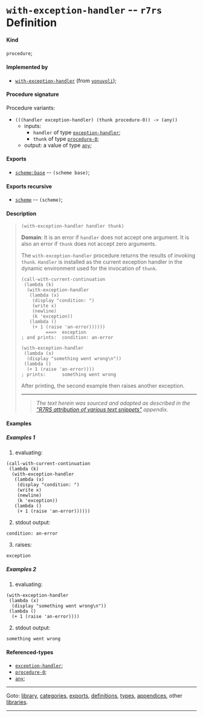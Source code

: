 

<a id='definition__r7rs__with-exception-handler'></a>

# `with-exception-handler` -- `r7rs` Definition


<a id='definition__r7rs__with-exception-handler__kind'></a>

#### Kind

`procedure`;


<a id='definition__r7rs__with-exception-handler__implemented-by'></a>

#### Implemented by

 * [`with-exception-handler`](../../vonuvoli/definitions/with-exception-handler.md#definition__vonuvoli__with-exception-handler) (from [`vonuvoli`](../../vonuvoli/_index.md#library__vonuvoli));


<a id='definition__r7rs__with-exception-handler__procedure-signature'></a>

#### Procedure signature

Procedure variants:
 * `(((handler exception-handler) (thunk procedure-0)) -> (any))`
   * inputs:
     * `handler` of type [`exception-handler`](../../r7rs/types/exception-handler.md#type__r7rs__exception-handler);
     * `thunk` of type [`procedure-0`](../../r7rs/types/procedure-0.md#type__r7rs__procedure-0);
   * output: a value of type [`any`](../../r7rs/types/any.md#type__r7rs__any);


<a id='definition__r7rs__with-exception-handler__exports'></a>

#### Exports

 * [`scheme:base`](../../r7rs/exports/scheme_3a_base.md#export__r7rs__scheme_3a_base) -- `(scheme base)`;


<a id='definition__r7rs__with-exception-handler__exports-recursive'></a>

#### Exports recursive

 * [`scheme`](../../r7rs/exports/scheme.md#export__r7rs__scheme) -- `(scheme)`;


<a id='definition__r7rs__with-exception-handler__description'></a>

#### Description

> ````
> (with-exception-handler handler thunk)
> ````
> 
> 
> **Domain**:  It is an error if `handler` does not accept one argument.
> It is also an error if `thunk` does not accept zero arguments.
> 
> The `with-exception-handler` procedure returns the results of invoking
> `thunk`.  `Handler` is installed as the current
> exception handler
> in the dynamic environment used for the invocation of `thunk`.
> 
> ````
> (call-with-current-continuation
>  (lambda (k)
>   (with-exception-handler
>    (lambda (x)
>     (display "condition: ")
>     (write x)
>     (newline)
>     (k 'exception))
>    (lambda ()
>     (+ 1 (raise 'an-error))))))
>          ===>  exception
> ; and prints:  condition: an-error
> 
> (with-exception-handler
>  (lambda (x)
>   (display "something went wrong\n"))
>  (lambda ()
>   (+ 1 (raise 'an-error))))
> ; prints:      something went wrong
> ````
> 
> After printing, the second example then raises another exception.
> 
> 
> ----
> > *The text herein was sourced and adapted as described in the ["R7RS attribution of various text snippets"](../../r7rs/appendices/attribution.md#appendix__r7rs__attribution) appendix.*


<a id='definition__r7rs__with-exception-handler__examples'></a>

#### Examples

<a id='definition__r7rs__with-exception-handler__example-1'></a>

##### Examples 1

 1. evaluating:
````
(call-with-current-continuation
 (lambda (k)
  (with-exception-handler
   (lambda (x)
    (display "condition: ")
    (write x)
    (newline)
    (k 'exception))
   (lambda ()
    (+ 1 (raise 'an-error))))))
````
 2. stdout output:
````
condition: an-error
````
 3. raises:
````
exception
````

<a id='definition__r7rs__with-exception-handler__example-2'></a>

##### Examples 2

 1. evaluating:
````
(with-exception-handler
 (lambda (x)
  (display "something went wrong\n"))
 (lambda ()
  (+ 1 (raise 'an-error))))
````
 2. stdout output:
````
something went wrong
````


<a id='definition__r7rs__with-exception-handler__referenced-types'></a>

#### Referenced-types

 * [`exception-handler`](../../r7rs/types/exception-handler.md#type__r7rs__exception-handler);
 * [`procedure-0`](../../r7rs/types/procedure-0.md#type__r7rs__procedure-0);
 * [`any`](../../r7rs/types/any.md#type__r7rs__any);

----

Goto: [library](../../r7rs/_index.md#library__r7rs), [categories](../../r7rs/categories/_index.md#toc__r7rs__categories), [exports](../../r7rs/exports/_index.md#toc__r7rs__exports), [definitions](../../r7rs/definitions/_index.md#toc__r7rs__definitions), [types](../../r7rs/types/_index.md#toc__r7rs__types), [appendices](../../r7rs/appendices/_index.md#toc__r7rs__appendices), other [libraries](../../_libraries.md#toc__libraries).

----

